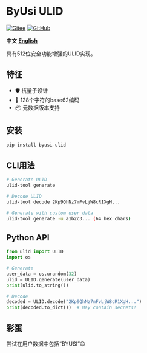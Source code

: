 # ByUsi ULID

[![Gitee](https://img.shields.io/badge/Gitee-ByUsi-red)](https://gitee.com/byusi/ulid)
[![GitHub](https://img.shields.io/badge/GitHub-ByUsi-blue)](https://github.com/ByUsiTeam/ulid)

**中文** **[English](README.md)**

具有512位安全功能增强的ULID实现。

## 特征
- 🛡️ 抗量子设计
- 🔢 128个字符的base62编码
- 📦 元数据版本支持

## 安装
```bash
pip install byusi-ulid
```

## CLI用法
```bash
# Generate ULID
ulid-tool generate

# Decode ULID
ulid-tool decode 2Kp9QhNz7mFvLjW8cR1XgH...

# Generate with custom user data
ulid-tool generate -u a1b2c3... (64 hex chars)
```

## Python API
```python
from ulid import ULID
import os

# Generate
user_data = os.urandom(32)
ulid = ULID.generate(user_data)
print(ulid.to_string())

# Decode
decoded = ULID.decode("2Kp9QhNz7mFvLjW8cR1XgH...")
print(decoded.to_dict())  # May contain secrets!
```

## 彩蛋
尝试在用户数据中包括“BYUSI”😉